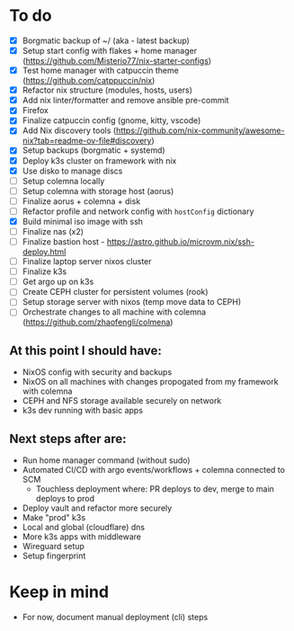 # To do
 - [x] Borgmatic backup of ~/ (aka - latest backup)
 - [x] Setup start config with flakes + home manager (https://github.com/Misterio77/nix-starter-configs)
 - [x] Test home manager with catpuccin theme (https://github.com/catppuccin/nix)
 - [x] Refactor nix structure (modules, hosts, users)
 - [x] Add nix linter/formatter and remove ansible pre-commit
 - [x] Firefox
 - [x] Finalize catpuccin config (gnome, kitty, vscode)
 - [x] Add Nix discovery tools (https://github.com/nix-community/awesome-nix?tab=readme-ov-file#discovery)
 - [x] Setup backups (borgmatic + systemd)
 - [x] Deploy k3s cluster on framework with nix
 - [x] Use disko to manage discs
 - [ ] Setup colemna locally
 - [ ] Setup colemna with storage host (aorus)
 - [ ] Finalize aorus + colemna + disk
 - [ ] Refactor profile and network config with `hostConfig` dictionary
 - [x] Build minimal iso image with ssh
 - [ ] Finalize nas (x2)
 - [ ] Finalize bastion host - https://astro.github.io/microvm.nix/ssh-deploy.html
 - [ ] Finalize laptop server nixos cluster
 - [ ] Finalize k3s
 - [ ] Get argo up on k3s
 - [ ] Create CEPH cluster for persistent volumes (rook)
 - [ ] Setup storage server with nixos (temp move data to CEPH)
 - [ ] Orchestrate changes to all machine with colemna (https://github.com/zhaofengli/colmena)

## At this point I should have:
- NixOS config with security and backups
- NixOS on all machines with changes propogated from my framework with colemna
- CEPH and NFS storage available securely on network
- k3s dev running with basic apps

## Next steps after are:
- Run home manager command (without sudo)
- Automated CI/CD with argo events/workflows + colemna connected to SCM
    - Touchless deployment where: PR deploys to dev, merge to main deploys to prod
- Deploy vault and refactor more securely
- Make "prod" k3s
- Local and global (cloudflare) dns
- More k3s apps with middleware
- Wireguard setup
- Setup fingerprint

# Keep in mind
- For now, document manual deployment (cli) steps
